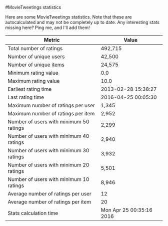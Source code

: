 #MovieTweetings statistics

Here are some MovieTweetings statistics. Note that these are autocalculated and may not be completely up to date. Any interesting stats missing here? Ping me, and I'll add them!

Metric | Value
--- | ---
Total number of ratings                 | 492,715
Number of unique users                  | 42,500
Number of unique items                  | 24,575
Minimum rating value                    | 0.0
Maximum rating value                    | 10.0
Earliest rating time                    | 2013-02-28 15:38:27
Last rating time                        | 2016-04-25 00:05:30
Maximum number of ratings per user      | 1,345
Maximum number of ratings per item      | 2,952
Number of users with minimum 50 ratings | 2,299
Number of users with minimum 40 ratings | 2,940
Number of users with minimum 30 ratings | 3,932
Number of users with minimum 20 ratings | 5,501
Number of users with minimum 10 ratings | 8,946
Average number of ratings per user      | 12
Average number of ratings per item      | 20
Stats calculation time                  | Mon Apr 25 00:35:16 2016

